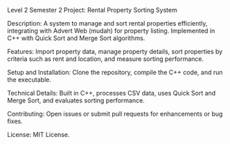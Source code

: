 Level 2 Semester 2 Project: Rental Property Sorting System

Description: A system to manage and sort rental properties efficiently, integrating with Advert Web (mudah) for property listing. Implemented in C++ with Quick Sort and Merge Sort algorithms.

Features: Import property data, manage property details, sort properties by criteria such as rent and location, and measure sorting performance.

Setup and Installation: Clone the repository, compile the C++ code, and run the executable.

Technical Details: Built in C++, processes CSV data, uses Quick Sort and Merge Sort, and evaluates sorting performance.

Contributing: Open issues or submit pull requests for enhancements or bug fixes.

License: MIT License.
